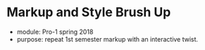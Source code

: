 Markup and Style Brush Up
=========================

* module: Pro-1 spring 2018
* purpose: repeat 1st semester markup with an interactive twist.


